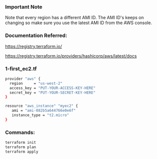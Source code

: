 ### Important Note

Note that every region has a different AMI ID. The AMI ID's keeps on changing so make sure you use the latest AMI ID from the AWS console.

### Documentation Referred:

https://registry.terraform.io/

https://registry.terraform.io/providers/hashicorp/aws/latest/docs

### 1-first_ec2.tf

```sh
provider "aws" {
  region     = "us-west-2"
  access_key = "PUT-YOUR-ACCESS-KEY-HERE"
  secret_key = "PUT-YOUR-SECRET-KEY-HERE"
}

resource "aws_instance" "myec2" {
   ami = "ami-082b5a644766e0e6f"
   instance_type = "t2.micro"
}
```
### Commands:

```sh
terraform init
terraform plan
terraform apply
```
